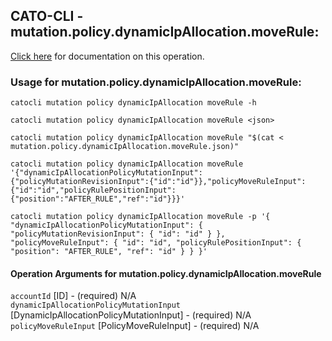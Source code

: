 
## CATO-CLI - mutation.policy.dynamicIpAllocation.moveRule:
[Click here](https://api.catonetworks.com/documentation/#mutation-mutation.policy.dynamicIpAllocation.moveRule) for documentation on this operation.

### Usage for mutation.policy.dynamicIpAllocation.moveRule:

`catocli mutation policy dynamicIpAllocation moveRule -h`

`catocli mutation policy dynamicIpAllocation moveRule <json>`

`catocli mutation policy dynamicIpAllocation moveRule "$(cat < mutation.policy.dynamicIpAllocation.moveRule.json)"`

`catocli mutation policy dynamicIpAllocation moveRule '{"dynamicIpAllocationPolicyMutationInput":{"policyMutationRevisionInput":{"id":"id"}},"policyMoveRuleInput":{"id":"id","policyRulePositionInput":{"position":"AFTER_RULE","ref":"id"}}}'`

`catocli mutation policy dynamicIpAllocation moveRule -p '{
    "dynamicIpAllocationPolicyMutationInput": {
        "policyMutationRevisionInput": {
            "id": "id"
        }
    },
    "policyMoveRuleInput": {
        "id": "id",
        "policyRulePositionInput": {
            "position": "AFTER_RULE",
            "ref": "id"
        }
    }
}'`


#### Operation Arguments for mutation.policy.dynamicIpAllocation.moveRule ####

`accountId` [ID] - (required) N/A    
`dynamicIpAllocationPolicyMutationInput` [DynamicIpAllocationPolicyMutationInput] - (required) N/A    
`policyMoveRuleInput` [PolicyMoveRuleInput] - (required) N/A    
